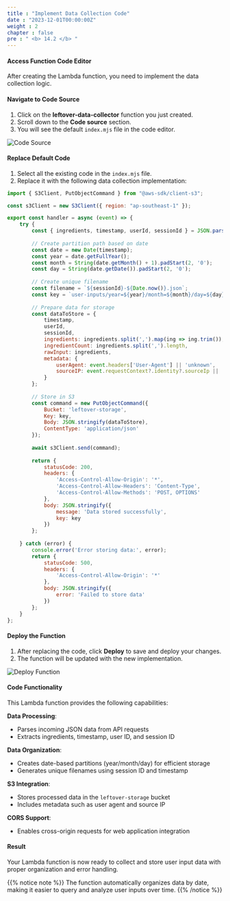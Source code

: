 ```yaml
---
title : "Implement Data Collection Code"
date : "2023-12-01T00:00:00Z"
weight : 2
chapter : false
pre : " <b> 14.2 </b> "
---
```


#### Access Function Code Editor

After creating the Lambda function, you need to implement the data collection logic.

#### Navigate to Code Source

1. Click on the **leftover-data-collector** function you just created.
2. Scroll down to the **Code source** section.
3. You will see the default `index.mjs` file in the code editor.

![Code Source](/images/14/14-5.png?featherlight=false&width=90pc)

#### Replace Default Code

1. Select all the existing code in the `index.mjs` file.
2. Replace it with the following data collection implementation:

```javascript
import { S3Client, PutObjectCommand } from "@aws-sdk/client-s3";

const s3Client = new S3Client({ region: "ap-southeast-1" });

export const handler = async (event) => {
    try {
        const { ingredients, timestamp, userId, sessionId } = JSON.parse(event.body);
        
        // Create partition path based on date
        const date = new Date(timestamp);
        const year = date.getFullYear();
        const month = String(date.getMonth() + 1).padStart(2, '0');
        const day = String(date.getDate()).padStart(2, '0');
        
        // Create unique filename
        const filename = `${sessionId}-${Date.now()}.json`;
        const key = `user-inputs/year=${year}/month=${month}/day=${day}/${filename}`;
        
        // Prepare data for storage
        const dataToStore = {
            timestamp,
            userId,
            sessionId,
            ingredients: ingredients.split(',').map(ing => ing.trim()),
            ingredientCount: ingredients.split(',').length,
            rawInput: ingredients,
            metadata: {
                userAgent: event.headers['User-Agent'] || 'unknown',
                sourceIP: event.requestContext?.identity?.sourceIp || 'unknown'
            }
        };
        
        // Store in S3
        const command = new PutObjectCommand({
            Bucket: 'leftover-storage',
            Key: key,
            Body: JSON.stringify(dataToStore),
            ContentType: 'application/json'
        });
        
        await s3Client.send(command);
        
        return {
            statusCode: 200,
            headers: {
                'Access-Control-Allow-Origin': '*',
                'Access-Control-Allow-Headers': 'Content-Type',
                'Access-Control-Allow-Methods': 'POST, OPTIONS'
            },
            body: JSON.stringify({ 
                message: 'Data stored successfully',
                key: key 
            })
        };
        
    } catch (error) {
        console.error('Error storing data:', error);
        return {
            statusCode: 500,
            headers: {
                'Access-Control-Allow-Origin': '*'
            },
            body: JSON.stringify({ 
                error: 'Failed to store data' 
            })
        };
    }
};
```

#### Deploy the Function

1. After replacing the code, click **Deploy** to save and deploy your changes.
2. The function will be updated with the new implementation.

![Deploy Function](/images/14/14-6.png?featherlight=false&width=90pc)

#### Code Functionality

This Lambda function provides the following capabilities:

**Data Processing**:
- Parses incoming JSON data from API requests
- Extracts ingredients, timestamp, user ID, and session ID

**Data Organization**:
- Creates date-based partitions (year/month/day) for efficient storage
- Generates unique filenames using session ID and timestamp

**S3 Integration**:
- Stores processed data in the `leftover-storage` bucket
- Includes metadata such as user agent and source IP

**CORS Support**:
- Enables cross-origin requests for web application integration

#### Result

Your Lambda function is now ready to collect and store user input data with proper organization and error handling.

{{% notice note %}}
The function automatically organizes data by date, making it easier to query and analyze user inputs over time.
{{% /notice %}}